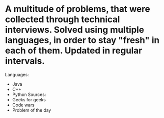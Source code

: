 # A multitude of problems, that were collected through technical interviews. Solved using multiple languages, in order to stay "fresh" in each of them. Updated in regular intervals.
Languages:
* Java
* C++
* Python
Sources:
* Geeks for geeks
* Code wars
* Problem of the day
